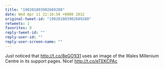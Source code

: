 ```yaml
---
title: "190201803902689280"
date: Wed Apr 11 22:16:58 +0000 2012
original-tweet-id: "190201803902689280"
retweets: 1
favorites: 0
reply-tweet-id: ""
reply-user-id: ""
reply-user-screen-name: ""
---
```

Just noticed that http://t.co/8eGO1l31 uses an image of the Wales Millenium Centre in its support pages. Nice! http://t.co/eTEKCPAc
